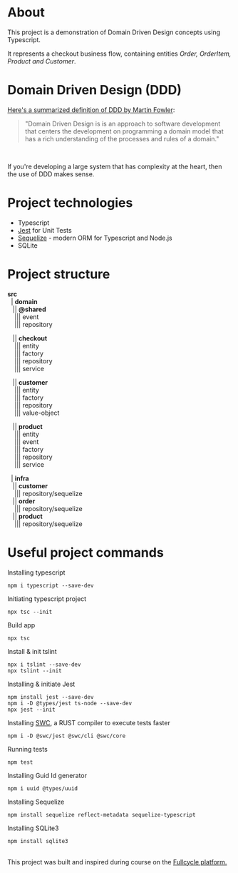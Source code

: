 
# About 
This project is a demonstration of Domain Driven Design concepts using Typescript.

It represents a checkout business flow, containing entities *Order, OrderItem, Product and Customer*.

# Domain Driven Design (DDD)
<a href="https://martinfowler.com/bliki/DomainDrivenDesign.html" target="_blank">Here's a summarized definition of DDD by Martin Fowler</a>:
> "Domain Driven Design is  is an approach to software development that centers the development on programming a domain model that has a rich understanding of the processes and rules of a domain." 
<br /> 


If you're developing a large system that has complexity at the heart, then the use of DDD makes sense.

# Project technologies
* Typescript
* <a href="https://jestjs.io/" target="_blank">Jest</a> for Unit Tests
* <a href="https://sequelize.org/" target="_blank">Sequelize</a> - modern ORM for Typescript and Node.js
* SQLite

# Project structure

<b>src</b><br />
&nbsp; | <b>domain</b><br />
&nbsp;&nbsp; || <b>@shared</b><br />
&nbsp;&nbsp;&nbsp; ||| event<br />
&nbsp;&nbsp;&nbsp; ||| repository<br />

&nbsp;&nbsp; || <b>checkout</b><br />
&nbsp;&nbsp;&nbsp; ||| entity<br />
&nbsp;&nbsp;&nbsp; ||| factory<br />
&nbsp;&nbsp;&nbsp; ||| repository<br />
&nbsp;&nbsp;&nbsp; ||| service<br />

&nbsp;&nbsp; || <b>customer</b><br />
&nbsp;&nbsp;&nbsp; ||| entity<br />
&nbsp;&nbsp;&nbsp; ||| factory<br />
&nbsp;&nbsp;&nbsp; ||| repository<br />
&nbsp;&nbsp;&nbsp; ||| value-object<br />

&nbsp;&nbsp; || <b>product</b><br />
&nbsp;&nbsp;&nbsp; ||| entity<br />
&nbsp;&nbsp;&nbsp; ||| event<br />
&nbsp;&nbsp;&nbsp; ||| factory<br />
&nbsp;&nbsp;&nbsp; ||| repository<br />
&nbsp;&nbsp;&nbsp; ||| service<br />

&nbsp; | <b>infra</b><br />
&nbsp;&nbsp; || <b>customer</b><br />
&nbsp;&nbsp;&nbsp; ||| repository/sequelize<br />
&nbsp;&nbsp; || <b>order</b><br />
&nbsp;&nbsp;&nbsp; ||| repository/sequelize<br />
&nbsp;&nbsp; || <b>product</b><br />
&nbsp;&nbsp;&nbsp; ||| repository/sequelize<br />

# Useful project commands
Installing typescript
```
npm i typescript --save-dev
```

Initiating typescript project
```
npx tsc --init
```
 
Build app
```
npx tsc
```

Install & init tslint
```
npx i tslint --save-dev
npx tslint --init
```

Installing & initiate Jest
```
npm install jest --save-dev
npm i -D @types/jest ts-node --save-dev
npx jest --init
```

Installing <a href="https://swc.rs/" target="_blank">SWC</a>, a RUST compiler to execute tests faster
```
npm i -D @swc/jest @swc/cli @swc/core
```

Running tests
```
npm test
```

Installing Guid Id generator
```
npm i uuid @types/uuid
```

Installing Sequelize
```
npm install sequelize reflect-metadata sequelize-typescript
```

Installing SQLite3
```
npm install sqlite3
```

<br />
This project was built and inspired during course on the <a href="https://github.com/devfullcycle/fc-ddd-patterns" target="_blank">Fullcycle platform.</a>
